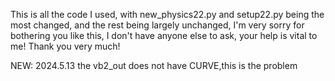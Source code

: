 This is all the code I used, with new_physics22.py and setup22.py being the most changed, and the rest being largely unchanged, I'm very sorry for bothering you like this, I don't have anyone else to ask, your help is vital to me!
Thank you very much!


NEW:
2024.5.13
the vb2_out does not have CURVE,this is the problem
